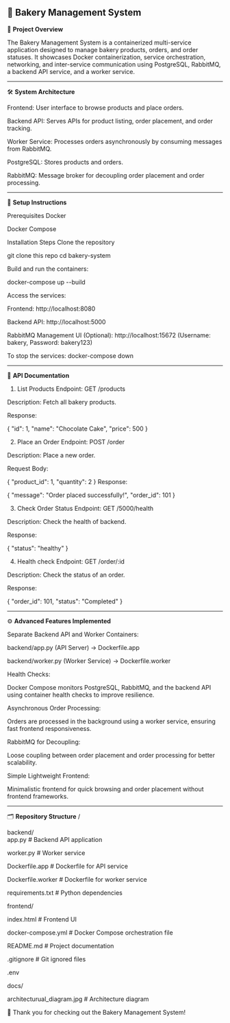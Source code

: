 🍞 **Bakery Management System**
--
📜 **Project Overview**


The Bakery Management System is a containerized multi-service application designed to manage bakery products, orders, and order statuses.
It showcases Docker containerization, service orchestration, networking, and inter-service communication using PostgreSQL, RabbitMQ, a backend API service, and a worker service.




---
🛠️ **System Architecture**
                          
Frontend: User interface to browse products and place orders.

Backend API: Serves APIs for product listing, order placement, and order tracking.

Worker Service: Processes orders asynchronously by consuming messages from RabbitMQ.

PostgreSQL: Stores products and orders.

RabbitMQ: Message broker for decoupling order placement and order processing.

---
🚀 **Setup Instructions**

Prerequisites
Docker

Docker Compose

Installation Steps
Clone the repository


git clone this repo
cd bakery-system

Build and run the containers:

docker-compose up --build

Access the services:

Frontend: http://localhost:8080

Backend API: http://localhost:5000

RabbitMQ Management UI (Optional): http://localhost:15672
(Username: bakery, Password: bakery123)

To stop the services:
docker-compose down

---
🧩 **API Documentation**

1. List Products
Endpoint: GET /products

Description: Fetch all bakery products.

Response:



  {
    "id": 1,
    "name": "Chocolate Cake",
    "price": 500
  }


2. Place an Order
Endpoint: POST /order

Description: Place a new order.

Request Body:


{
  "product_id": 1,
  "quantity": 2
}
Response:

{
  "message": "Order placed successfully!",
  "order_id": 101
}

3. Check Order Status
Endpoint: GET /5000/health

Description: Check the health of backend.

Response:

{
    "status": "healthy"
}

4. Health check
Endpoint: GET /order/:id

Description: Check the status of an order.

Response:


{
  "order_id": 101,
  "status": "Completed"
}

---

⚙️ **Advanced Features Implemented**

Separate Backend API and Worker Containers:

backend/app.py (API Server) → Dockerfile.app

backend/worker.py (Worker Service) → Dockerfile.worker

Health Checks:

Docker Compose monitors PostgreSQL, RabbitMQ, and the backend API using container health checks to improve resilience.

Asynchronous Order Processing:

Orders are processed in the background using a worker service, ensuring fast frontend responsiveness.

RabbitMQ for Decoupling:

Loose coupling between order placement and order processing for better scalability.

Simple Lightweight Frontend:

Minimalistic frontend for quick browsing and order placement without frontend frameworks.

---
🗂️ **Repository Structure**
/

backend/              
app.py             # Backend API application

worker.py          # Worker service

Dockerfile.app     # Dockerfile for API service

Dockerfile.worker  # Dockerfile for worker service

requirements.txt   # Python dependencies

frontend/              

index.html         # Frontend UI

docker-compose.yml     # Docker Compose orchestration file

README.md              # Project documentation

.gitignore             # Git ignored files

.env

docs/

architecturual_diagram.jpg   # Architecture diagram 


🎉 Thank you for checking out the Bakery Management System!
